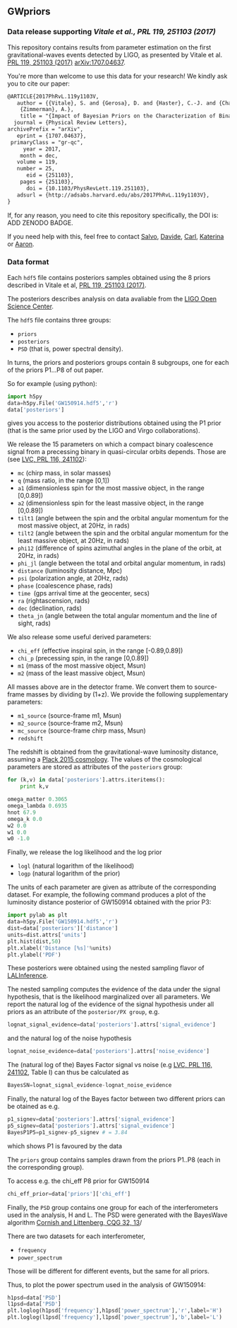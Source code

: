 ## GWpriors

### Data release supporting *Vitale et al., PRL  119, 251103 (2017)* 

This repository contains results from parameter estimation on the first gravitational-waves events detected by LIGO, as presented by Vitale et al. [PRL  119, 251103 (2017)](https://journals.aps.org/prl/abstract/10.1103/PhysRevLett.119.251103) [arXiv:1707.04637](https://arxiv.org/abs/1707.04637).

You're more than welcome to use this data for your research! We kindly ask you to cite our paper:

```latex
@ARTICLE{2017PhRvL.119y1103V,
   author = {{Vitale}, S. and {Gerosa}, D. and {Haster}, C.-J. and {Chatziioannou}, K. and 
	{Zimmerman}, A.},
    title = "{Impact of Bayesian Priors on the Characterization of Binary Black Hole Coalescences}",
  journal = {Physical Review Letters},
archivePrefix = "arXiv",
   eprint = {1707.04637},
 primaryClass = "gr-qc",
     year = 2017,
    month = dec,
   volume = 119,
   number = 25,
      eid = {251103},
    pages = {251103},
      doi = {10.1103/PhysRevLett.119.251103},
   adsurl = {http://adsabs.harvard.edu/abs/2017PhRvL.119y1103V},
}
```

If, for any reason, you need to cite this repository specifically, the DOI is: ADD ZENODO BADGE.

If you need help with this, feel free to contact [Salvo](https://github.com/vitale82), [Davide](https://github.com/dgerosa), [Carl](https://github.com/cjhaster), [Katerina](https://github.com/kchatziioannou) or [Aaron](https://github.com/aaronbzimmerman).



### Data format

Each `hdf5` file contains posteriors samples obtained using the 8 priors described in Vitale et al,  [PRL  119, 251103 (2017)](https://journals.aps.org/prl/abstract/10.1103/PhysRevLett.119.251103).

The posteriors describes analysis on data avaliable from the [LIGO Open Science Center](https://losc.ligo.org/events/).

The `hdf5` file contains three groups: 

- `priors`
- `posteriors`
- `PSD` (that is, power spectral density).



In turns, the priors and posteriors groups contain 8 subgroups, one for each of the priors P1...P8 of out paper.

So for example (using python):

```python
import h5py
data=h5py.File('GW150914.hdf5','r')
data['posteriors']
```

gives you access to the posterior distributions obtained using the P1 prior (that is the same prior used by the LIGO and Virgo collaborations).

We release the 15 parameters on which a compact binary coalescence signal from a precessing binary in quasi-circular orbits depends. 
Those are (see [LVC, PRL 116, 241102](https://journals.aps.org/prl/abstract/10.1103/PhysRevLett.116.241102)):

- `mc` (chirp mass, in solar masses)
- `q`  (mass ratio, in the range [0,1])
- `a1` (dimensionless spin for the most massive object, in the range [0,0.89])
- `a2` (dimensionless spin for the least massive object, in the range [0,0.89])
- `tilt1` (angle between the spin and the orbital angular momentum for the most massive object, at 20Hz, in rads)
- `tilt2` (angle between the spin and the orbital angular momentum for the least massive object, at 20Hz, in rads)
- `phi12` (difference of spins azimuthal angles in the plane of the orbit, at 20Hz, in rads)
- `phi_jl` (angle between the total and orbital angular momentum, in rads)
- `distance` (luminosity distance, Mpc)
- `psi` (polarization angle, at 20Hz, rads)
- `phase` (coalescence phase, rads)
- `time `(gps arrival time at the geocenter, secs)
- `ra` (rightascension, rads)
- `dec` (declination, rads)
- `theta_jn` (angle between the total angular momentum and the line of sight, rads)

We also release some useful derived parameters:

- `chi_eff` (effective inspiral spin, in the range [-0.89,0.89])
- `chi_p` (precessing spin, in the range [0,0.89])
- `m1` (mass of the most massive object, Msun)
- `m2` (mass of the least massive object, Msun)

All masses above are in the detector frame. We convert them to source-frame masses by dividing by (1+z). We provide the following supplementary parameters:

- `m1_source` (source-frame m1, Msun)
- `m2_source` (source-frame m2, Msun)
- `mc_source` (source-frame chirp mass, Msun)
- `redshift`  

The redshift is obtained from the gravitational-wave luminosity distance, assuming a [Plack 2015 cosmology](https://www.aanda.org/articles/aa/abs/2016/10/aa25830-15/aa25830-15.html). The values of the cosmological parameters are stored as attributes of the `posteriors` group:

```python
for (k,v) in data['posteriors'].attrs.iteritems():
	print k,v

omega_matter 0.3065
omega_lambda 0.6935
hnot 67.9
omega_k 0.0
w2 0.0
w1 0.0
w0 -1.0

```


Finally, we release the log likelihood and the log prior

- `logl` (natural logarithm of the likelihood)
- `logp` (natural logarithm of the prior)

The units of each parameter are given as attribute of the corresponding dataset. For example, the following command produces a plot of the luminosity distance posterior of GW150914 obtained with the prior P3:

```python
import pylab as plt
data=h5py.File('GW150914.hdf5','r')
dist=data['posteriors']['distance']
units=dist.attrs['units']
plt.hist(dist,50)
plt.xlabel('Distance [%s]'%units)
plt.ylabel('PDF')
```

These posteriors were obtained using the nested sampling flavor of [LALInference](https://journals.aps.org/prd/abstract/10.1103/PhysRevD.91.042003).

The nested sampling computes the evidence of the data under the signal hypothesis, that is the likelihood marginalized over all parameters.
We report the natural log of the evidence of the signal hypothesis under all priors as an attribute of the `posterior/PX group`, e.g.

```python
lognat_signal_evidence=data['posteriors'].attrs['signal_evidence']
```

and the natural log of the noise hypothesis

```python
lognat_noise_evidence=data['posteriors'].attrs['noise_evidence']
```

The (natural log of the) Bayes Factor signal vs noise (e.g [LVC, PRL 116, 241102](https://journals.aps.org/prl/abstract/10.1103/PhysRevLett.116.241102), Table I) can thus be calculated as

```python
BayesSN=lognat_signal_evidence-lognat_noise_evidence
```

Finally, the natural log of the Bayes factor between two different priors can be otained as e.g.

```python
p1_signev=data['posteriors'].attrs['signal_evidence']
p5_signev=data['posteriors'].attrs['signal_evidence']
BayesP1P5=p1_signev-p5_signev # = 3.84
```

which shows P1 is favoured by the data



The `priors` group contains samples drawn from the priors P1..P8 (each in the corresponding group).

To access e.g. the chi_eff P8 prior for GW150914

```python
chi_eff_prior=data['priors']['chi_eff']
```



Finally, the `PSD` group contains one group for each of the interferometers used in the analysis, H and L.
The PSD were generated with the BayesWave algorithm [Cornish and Littenberg, CQG 32, 13](http://iopscience.iop.org/article/10.1088/0264-9381/32/13/135012)/

There are two datasets for each interferometer, 

- `frequency`
- `power_spectrum`

Those will be different for different events, but the same for all priors.

Thus, to plot the power spectrum used in the analysis of GW150914:

```python
h1psd=data['PSD']
l1psd=data['PSD']
plt.loglog(h1psd['frequency'],h1psd['power_spectrum'],'r',label='H')
plt.loglog(l1psd['frequency'],l1psd['power_spectrum'],'b',label='L')
```





